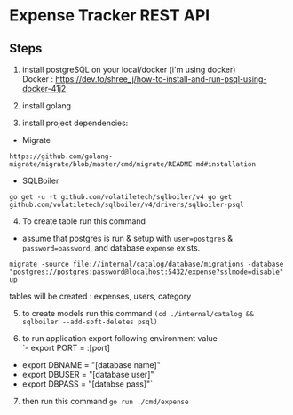 # Expense Tracker REST API

## Steps
1. install postgreSQL on your local/docker (i'm using docker)\
Docker : https://dev.to/shree_j/how-to-install-and-run-psql-using-docker-41j2

2. install golang

3. install project dependencies:
* Migrate

`https://github.com/golang-migrate/migrate/blob/master/cmd/migrate/README.md#installation`

* SQLBoiler

`go get -u -t github.com/volatiletech/sqlboiler/v4
go get github.com/volatiletech/sqlboiler/v4/drivers/sqlboiler-psql`

4. To create table run this command
* assume that postgres is run & setup with `user=postgres` & `password=password`, and database `expense` exists.

`migrate -source file://internal/catalog/database/migrations -database "postgres://postgres:password@localhost:5432/expense?sslmode=disable" up`

tables will be created : expenses, users, category

5. to create models run this command
`(cd ./internal/catalog && sqlboiler --add-soft-deletes psql)`

6. to run application export following environment value\
`- export PORT = :[port]  
- export DBNAME = "[database name]"
- export DBUSER = "[database user]"
- export DBPASS = "[databse pass]"`

7. then run this command 
`go run ./cmd/expense`
